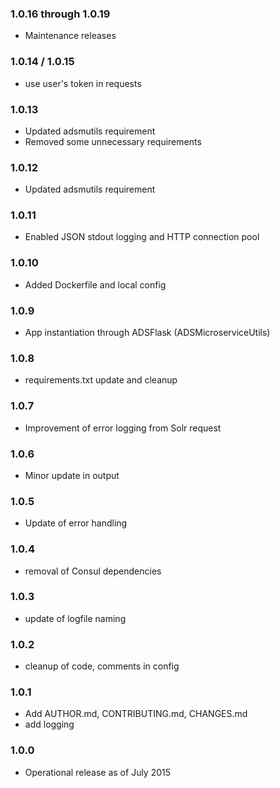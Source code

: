### 1.0.16 through 1.0.19

* Maintenance releases

### 1.0.14 / 1.0.15

* use user's token in requests

### 1.0.13

* Updated adsmutils requirement
* Removed some unnecessary requirements

### 1.0.12

* Updated adsmutils requirement

### 1.0.11
 
* Enabled JSON stdout logging and HTTP connection pool
    
### 1.0.10
 
* Added Dockerfile and local config

### 1.0.9

* App instantiation through ADSFlask (ADSMicroserviceUtils)

### 1.0.8

* requirements.txt update and cleanup

### 1.0.7

* Improvement of error logging from Solr request

### 1.0.6

* Minor update in output

### 1.0.5

* Update of error handling

### 1.0.4

* removal of Consul dependencies

### 1.0.3

* update of logfile naming

### 1.0.2

* cleanup of code, comments in config

### 1.0.1

* Add AUTHOR.md, CONTRIBUTING.md, CHANGES.md
* add logging

### 1.0.0

* Operational release as of July 2015
